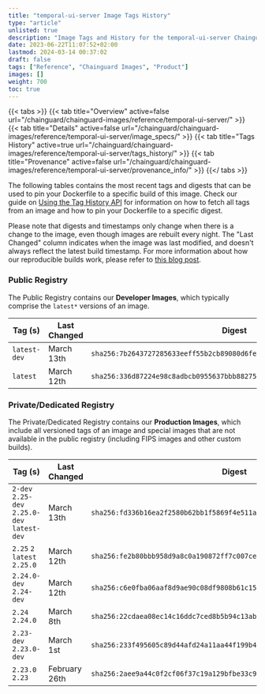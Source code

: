 ```yaml
---
title: "temporal-ui-server Image Tags History"
type: "article"
unlisted: true
description: "Image Tags and History for the temporal-ui-server Chainguard Image"
date: 2023-06-22T11:07:52+02:00
lastmod: 2024-03-14 00:37:02
draft: false
tags: ["Reference", "Chainguard Images", "Product"]
images: []
weight: 700
toc: true
---
```


{{< tabs >}}
{{< tab title="Overview" active=false url="/chainguard/chainguard-images/reference/temporal-ui-server/" >}}
{{< tab title="Details" active=false url="/chainguard/chainguard-images/reference/temporal-ui-server/image_specs/" >}}
{{< tab title="Tags History" active=true url="/chainguard/chainguard-images/reference/temporal-ui-server/tags_history/" >}}
{{< tab title="Provenance" active=false url="/chainguard/chainguard-images/reference/temporal-ui-server/provenance_info/" >}}
{{</ tabs >}}

The following tables contains the most recent tags and digests that can be used to pin your Dockerfile to a specific build of this image. Check our guide on [Using the Tag History API](/chainguard/chainguard-images/using-the-tag-history-api/) for information on how to fetch all tags from an image and how to pin your Dockerfile to a specific digest.

Please note that digests and timestamps only change when there is a change to the image, even though images are rebuilt every night. The "Last Changed" column indicates when the image was last modified, and doesn't always reflect the latest build timestamp. For more information about how our reproducible builds work, please refer to [this blog post](https://www.chainguard.dev/unchained/reproducing-chainguards-reproducible-image-builds).

### Public Registry
The Public Registry contains our **Developer Images**, which typically comprise the `latest*` versions of an image.

| Tag (s)       | Last Changed | Digest                                                                    |
|---------------|--------------|---------------------------------------------------------------------------|
|  `latest-dev` | March 13th   | `sha256:7b2643727285633eeff55b2cb89080d6feef5d5683ee212297f8165e556b6285` |
|  `latest`     | March 12th   | `sha256:336d87224e98c8adbcb0955637bbb88275e98abf8fc785256ea01140bbad5a21` |


### Private/Dedicated Registry
The Private/Dedicated Registry contains our **Production Images**, which include all versioned tags of an image and special images that are not available in the public registry (including FIPS images and other custom builds).

| Tag (s)                                       | Last Changed  | Digest                                                                    |
|-----------------------------------------------|---------------|---------------------------------------------------------------------------|
|  `2-dev` `2.25-dev` `2.25.0-dev` `latest-dev` | March 13th    | `sha256:fd336b16ea2f2580b62bb1f5869f4e511a34cbee2456319977a721eea0cfc6ec` |
|  `2.25` `2` `latest` `2.25.0`                 | March 12th    | `sha256:fe2b80bbb958d9a8c0a190872ff7c007ceec86cf89547f91388d5269661f2da6` |
|  `2.24.0-dev` `2.24-dev`                      | March 12th    | `sha256:c6e0fba06aaf8d9ae90c08df9808b61c154455b18b9a8e7b35e99b9d2124ba1c` |
|  `2.24` `2.24.0`                              | March 8th     | `sha256:22cdaea08ec14c16ddc7ced8b5b94c13ab752c34967d9735a056045e4d0ccab4` |
|  `2.23-dev` `2.23.0-dev`                      | March 1st     | `sha256:233f495605c89d44afd24a11aa44f199b40183cdb828f57f5ca52eb365636feb` |
|  `2.23.0` `2.23`                              | February 26th | `sha256:2aee9a44c0f2cf06f37c19a129bfbe33c9189e22671dc49593a7e0dc30bc9c8b` |

